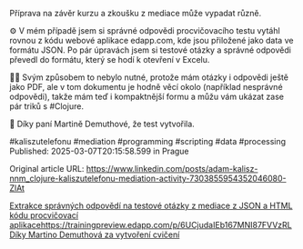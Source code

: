 Příprava na závěr kurzu a zkoušku z mediace může vypadat různě.


⚙️ V mém případě jsem si správné odpovědi procvičovacího testu vytáhl rovnou z kódu webové aplikace edapp.com, kde jsou přiložené jako data ve formátu JSON. Po pár úpravách jsem si testové otázky a správné odpovědi převedl do formátu, který se hodí k otevření v Excelu.


🤷‍♂️ Svým způsobem to nebylo nutné, protože mám otázky i odpovědi ještě jako PDF, ale v tom dokumentu je hodně věcí okolo (například nesprávné odpovědi), takže mám teď i kompaktnější formu a můžu vám ukázat zase pár triků s #Clojure.


🙏 Díky paní Martině Demuthové, že test vytvořila.


#kaliszutelefonu #mediation #programming #scripting #data #processing
Published: 2025-03-07T20:15:58.599 in Prague

Original article URL: https://www.linkedin.com/posts/adam-kalisz-nnm_clojure-kaliszutelefonu-mediation-activity-7303855954352046080-ZlAt

[Extrakce správných odpovědí na testové otázky z mediace z JSON a HTML kódu procvičovací aplikacehttps://trainingpreview.edapp.com/p/6UCjudaIEb167MNI87FVVzRLDíky Martino Demuthová za vytvoření cvičení](./media/parsing-test-answers-from-HTML.png)